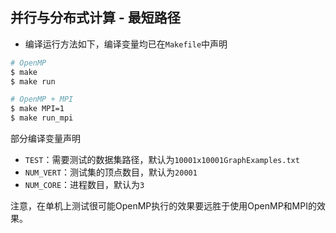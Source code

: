 ## 并行与分布式计算 - 最短路径

* 编译运行方法如下，编译变量均已在`Makefile`中声明

```bash
# OpenMP
$ make
$ make run

# OpenMP + MPI
$ make MPI=1
$ make run_mpi
```

部分编译变量声明
* `TEST`：需要测试的数据集路径，默认为`10001x10001GraphExamples.txt`
* `NUM_VERT`：测试集的顶点数目，默认为`20001`
* `NUM_CORE`：进程数目，默认为`3`

注意，在单机上测试很可能OpenMP执行的效果要远胜于使用OpenMP和MPI的效果。